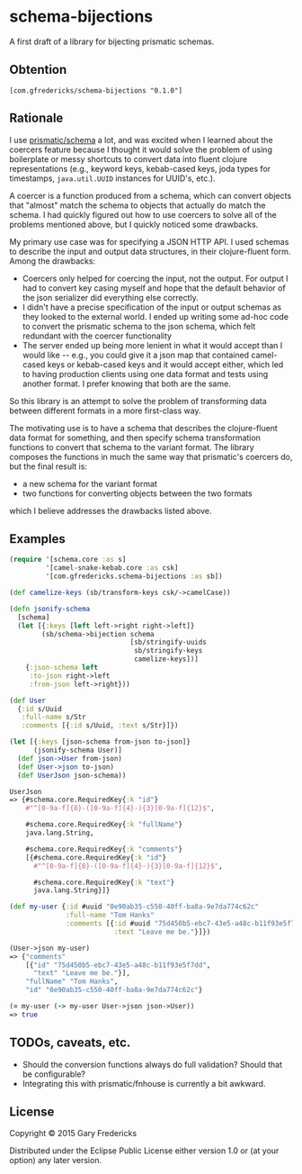 # schema-bijections

A first draft of a library for bijecting prismatic schemas.

## Obtention

```
[com.gfredericks/schema-bijections "0.1.0"]
```

## Rationale

I use [prismatic/schema](https://github.com/Prismatic/schema) a lot,
and was excited when I learned about the coercers feature because I
thought it would solve the problem of using boilerplate or messy
shortcuts to convert data into fluent clojure representations (e.g.,
keyword keys, kebab-cased keys, joda types for timestamps,
`java.util.UUID` instances for UUID's, etc.).

A coercer is a function produced from a schema, which can convert
objects that "almost" match the schema to objects that actually do
match the schema. I had quickly figured out how to use coercers to
solve all of the problems mentioned above, but I quickly noticed some
drawbacks.

My primary use case was for specifying a JSON HTTP API. I used schemas
to describe the input and output data structures, in their
clojure-fluent form. Among the drawbacks:

- Coercers only helped for coercing the input, not the output. For
  output I had to convert key casing myself and hope that the default
  behavior of the json serializer did everything else correctly.
- I didn't have a precise specification of the input or output schemas
  as they looked to the external world. I ended up writing some ad-hoc
  code to convert the prismatic schema to the json schema, which felt
  redundant with the coercer functionality
- The server ended up being more lenient in what it would accept than
  I would like -- e.g., you could give it a json map that contained
  camel-cased keys or kebab-cased keys and it would accept either,
  which led to having production clients using one data format and
  tests using another format. I prefer knowing that both are the same.

So this library is an attempt to solve the problem of transforming
data between different formats in a more first-class way.

The motivating use is to have a schema that describes the
clojure-fluent data format for something, and then specify schema
transformation functions to convert that schema to the variant
format. The library composes the functions in much the same way
that prismatic's coercers do, but the final result is:

- a new schema for the variant format
- two functions for converting objects between the two formats

which I believe addresses the drawbacks listed above.

## Examples

``` clojure
(require '[schema.core :as s]
         '[camel-snake-kebab.core :as csk]
         '[com.gfredericks.schema-bijections :as sb])

(def camelize-keys (sb/transform-keys csk/->camelCase))

(defn jsonify-schema
  [schema]
  (let [{:keys [left left->right right->left]}
        (sb/schema->bijection schema
                              [sb/stringify-uuids
                               sb/stringify-keys
                               camelize-keys])]
    {:json-schema left
     :to-json right->left
     :from-json left->right}))

(def User
  {:id s/Uuid
   :full-name s/Str
   :comments [{:id s/Uuid, :text s/Str}]})

(let [{:keys [json-schema from-json to-json]}
      (jsonify-schema User)]
  (def json->User from-json)
  (def User->json to-json)
  (def UserJson json-schema))

UserJson
=> {#schema.core.RequiredKey{:k "id"}
    #"^[0-9a-f]{8}-([0-9a-f]{4}-){3}[0-9a-f]{12}$",

    #schema.core.RequiredKey{:k "fullName"}
    java.lang.String,

    #schema.core.RequiredKey{:k "comments"}
    [{#schema.core.RequiredKey{:k "id"}
      #"^[0-9a-f]{8}-([0-9a-f]{4}-){3}[0-9a-f]{12}$",

      #schema.core.RequiredKey{:k "text"}
      java.lang.String}]}

(def my-user {:id #uuid "0e90ab35-c550-40ff-ba8a-9e7da774c62c"
              :full-name "Tom Hanks"
              :comments [{:id #uuid "75d450b5-ebc7-43e5-a48c-b11f93e5f7dd"
                          :text "Leave me be."}]})

(User->json my-user)
=> {"comments"
    [{"id" "75d450b5-ebc7-43e5-a48c-b11f93e5f7dd",
      "text" "Leave me be."}],
    "fullName" "Tom Hanks",
    "id" "0e90ab35-c550-40ff-ba8a-9e7da774c62c"}

(= my-user (-> my-user User->json json->User))
=> true
```

## TODOs, caveats, etc.

- Should the conversion functions always do full validation? Should
  that be configurable?
- Integrating this with prismatic/fnhouse is currently a bit awkward.

## License

Copyright © 2015 Gary Fredericks

Distributed under the Eclipse Public License either version 1.0 or (at
your option) any later version.

